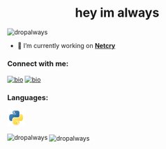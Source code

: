 <h1 align="center">hey im always</h1>

<p align="left"> <img src="https://komarev.com/ghpvc/?username=dropalways&label=Profile%20views&color=0e75b6&style=flat" alt="dropalways" /> </p>

- 🔭 I’m currently working on **[Netcry](https://github.com/dropalways/netcry-nuker)**

<h3 align="left">Connect with me:</h3>
<p align="left">
<a href="https://e-z.bio/az" target="blank"><img align="center" src="https://r2.e-z.host/eztransparent.png" alt="bio" height="30" width="40" /></a> <a href="https://discord.com/users/1096266990940852266" target="blank"><img align="center" src="https://clipartcraft.com/images/discord-logo-transparent-better.png" alt="bio" height="30" width="40" /></a>
</p>

<h3 align="left">Languages:</h3>
<p align="left"></a> <a href="https://www.python.org" target="_blank" rel="noreferrer"> <img src="https://raw.githubusercontent.com/devicons/devicon/master/icons/python/python-original.svg" alt="python" width="40" height="40"/> </a> </p>

<p><img align="left" src="https://github-readme-stats.vercel.app/api/top-langs?username=dropalways&show_icons=true&locale=en&layout=compact" alt="dropalways" /></p>

<p>&nbsp;<img align="center" src="https://github-readme-stats.vercel.app/api?username=dropalways&show_icons=true&locale=en" alt="dropalways" /></p>


